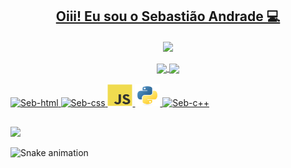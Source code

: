 <a href="https://github.com/prosaxx">
  <div align="center">
    <h2>Oiii! Eu sou o Sebastião Andrade 💻 </h2>
  </div>
  <div align="center">
    <img height=400em align="center" src="https://miro.medium.com/max/3200/1*OF0xEMkWBv-69zvmNs6RDQ.gif"/>
    <!--<img height=400em align="center" src="https://cdn.dribbble.com/users/214929/screenshots/4366947/media/b1f35b3c0416b23663b86d0aea416cc5.gif"/>-->
    <!--<img height=400em align="center" src="https://i1.wp.com/media.giphy.com/media/l3vRfNA1p0rvhMSvS/giphy.gif?w=640&ssl=1"/>-->
    
  </div>
  <br>
  <div align="center">
    <a href="https://github.com/prosaxx">
   <img height=160em align="center" src="https://github-readme-stats.vercel.app/api?username=prosaxx&count_private=true&show_icons=true&theme=algolia" />
   <img height=160em align="center" src="https://github-readme-stats.vercel.app/api/top-langs/?username=prosaxx&layout=compact&theme=algolia" />
   <!--<img width="100%" src="https://user-images.githubusercontent.com/8989346/136876224-bac0a91f-63a8-45ea-b5fc-6618bddf2335.gif"/>-->
  </div>
  <br>
    
  <div style="display: inline_block">
      <img alt="Seb-html" width="40" height="35" src="https://cdn-icons.flaticon.com/png/512/186/premium/186320.png?token=exp=1641324732~hmac=784bea31e70ac971ccae2ca87b4db5d6"/>
       <img alt="Seb-css" width="40" height="35" src="https://cdn-icons-png.flaticon.com/512/29/29600.png"/>
      <img alt="Seb-Js" width="40" height="35" src="https://raw.githubusercontent.com/devicons/devicon/master/icons/javascript/javascript-original.svg" />
      <img alt="Seb-py" width="40" height="35" src="https://raw.githubusercontent.com/devicons/devicon/master/icons/python/python-original.svg" />
      <img alt="Seb-c++" width="40" height="35" src="https://raw.githubusercontent.com/jmnote/z-icons/master/svg/cpp.svg" />
  </div>
    
 ##
    
 <div>
  <a 
       href="https://www.linkedin.com/in/sebasti%C3%A3o-andrade-24465557/" target="_blank" rel="noopener">
       <img src="https://img.shields.io/badge/-LinkedIn-%230077B5?style=for-the-badge&logo=linkedin&logoColor=white">
    </a>
 </div>
  
![Snake animation](https://github.com/prosaxx/prosaxx/blob/output/github-contribution-grid-snake.svg)
  
  
  
  
  
